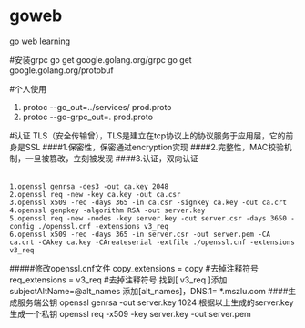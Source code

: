 # goweb
go web learning

#安装grpc
go get google.golang.org/grpc
go get google.golang.org/protobuf


#个人使用
1. protoc --go_out=../services/ prod.proto 
2. protoc --go-grpc_out=.  prod.proto


#认证
TLS（安全传输曾），TLS是建立在tcp协议上的协议服务于应用层，它的前身是SSL
####1.保密性，保密通过encryption实现
####2.完整性，MAC校验机制，一旦被篡改，立刻被发现
####3.认证，双向认证
######   
    1.openssl genrsa -des3 -out ca.key 2048
    2.openssl req -new -key ca.key -out ca.csr
    3.openssl x509 -req -days 365 -in ca.csr -signkey ca.key -out ca.crt
    4.openssl genpkey -algorithm RSA -out server.key
    5.openssl req -new -nodes -key server.key -out server.csr -days 3650 -config ./openssl.cnf -extensions v3_req
    6.openssl x509 -req -days 365 -in server.csr -out server.pem -CA ca.crt -CAkey ca.key -CAreateserial -extfile ./openssl.cnf -extensions v3_req
#####修改openssl.cnf文件
        copy_extensions = copy #去掉注释符号
        req_extensions = v3_req #去掉注释符号
        找到[ v3_req ]添加subjectAltName=@alt_names
        添加[alt_names]，DNS.1= *.mszlu.com
####生成服务端公钥
    openssl genrsa -out server.key 1024
    根据以上生成的server.key生成一个私钥
    openssl req -x509 -key server.key -out server.pem